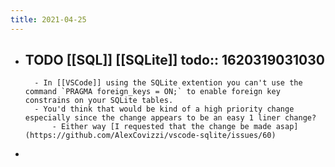 ```yaml
---
title: 2021-04-25
---
```


- TODO [[SQL]] [[SQLite]]
  todo:: 1620319031030
	-
		- In [[VSCode]] using the SQLite extention you can't use the command `PRAGMA foreign_keys = ON;` to enable foreign key constrains on your SQLite tables.
		- You'd think that would be kind of a high priority change especially since the change appears to be an easy 1 liner change?
			- Either way [I requested that the change be made asap](https://github.com/AlexCovizzi/vscode-sqlite/issues/60)
-